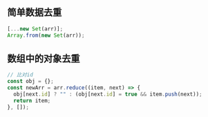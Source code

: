 <!--
 * @Description:
 * @Author: huxianc
 * @Date: 2020-11-24 17:30:32
 * @LastEditors: huxianc
 * @LastEditTime: 2020-11-24 17:32:15
-->

## 简单数据去重

```js
[...new Set(arr)];
Array.from(new Set(arr));
```

## 数组中的对象去重

```js
// 比对id
const obj = {};
const newArr = arr.reduce((item, next) => {
  obj[next.id] ? "" : (obj[next.id] = true && item.push(next));
  return item;
}, []);
```
